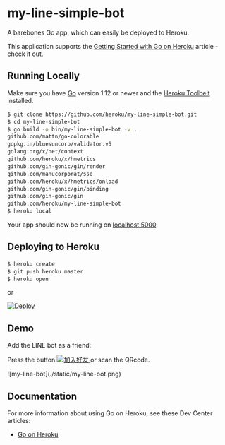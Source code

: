 # my-line-simple-bot

A barebones Go app, which can easily be deployed to Heroku.

This application supports the [Getting Started with Go on Heroku](https://devcenter.heroku.com/articles/getting-started-with-go) article - check it out.

## Running Locally

Make sure you have [Go](http://golang.org/doc/install) version 1.12 or newer and the [Heroku Toolbelt](https://toolbelt.heroku.com/) installed.

```sh
$ git clone https://github.com/heroku/my-line-simple-bot.git
$ cd my-line-simple-bot
$ go build -o bin/my-line-simple-bot -v .
github.com/mattn/go-colorable
gopkg.in/bluesuncorp/validator.v5
golang.org/x/net/context
github.com/heroku/x/hmetrics
github.com/gin-gonic/gin/render
github.com/manucorporat/sse
github.com/heroku/x/hmetrics/onload
github.com/gin-gonic/gin/binding
github.com/gin-gonic/gin
github.com/heroku/my-line-simple-bot
$ heroku local
```

Your app should now be running on [localhost:5000](http://localhost:5000/).

## Deploying to Heroku

```sh
$ heroku create
$ git push heroku master
$ heroku open
```

or

[![Deploy](https://www.herokucdn.com/deploy/button.png)](https://heroku.com/deploy)

## Demo

Add the LINE bot as a friend:

Press the button
<a href="http://nav.cx/3tDhraO" target="_blank" rel="noopener noreferrer">
<img src="https://scdn.line-apps.com/n/line_add_friends/btn/zh-Hant.png" alt="加入好友" height="36" border="0">
</a>
or scan the QRcode.

<div class="img_container">
  ![my-line-bot](./static/my-line-bot.png)
<div>

## Documentation

For more information about using Go on Heroku, see these Dev Center articles:

- [Go on Heroku](https://devcenter.heroku.com/categories/go)
